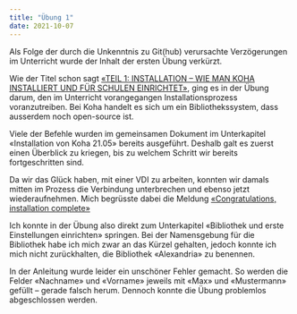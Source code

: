 ```yaml
---
title: "Übung 1"
date: 2021-10-07
---
```



Als Folge der durch die Unkenntnis zu Git(hub) verursachte Verzögerungen im Unterricht wurde der Inhalt der ersten Übung verkürzt.

Wie der Titel schon sagt [«TEIL 1: INSTALLATION – WIE MAN KOHA INSTALLIERT UND FÜR SCHULEN EINRICHTET»](https://zefanjas.de/wie-man-koha-installiert-und-fuer-schulen-einrichtet-teil-1/), ging es in der Übung darum, den im Unterricht vorangegangen Installationsprozess voranzutreiben. Bei Koha handelt es sich um ein Bibliothekssystem, dass ausserdem noch open-source ist.

Viele der Befehle wurden im gemeinsamen Dokument im Unterkapitel «Installation von Koha 21.05» bereits ausgeführt. Deshalb galt es zuerst einen Überblick zu kriegen, bis zu welchem Schritt wir bereits fortgeschritten sind.

Da wir das Glück haben, mit einer VDI zu arbeiten, konnten wir damals mitten im Prozess die Verbindung unterbrechen und ebenso jetzt wiederaufnehmen. Mich begrüsste dabei die Meldung [«Congratulations, installation complete»](https://github.com/lhaeller/lerntagebuch/blob/eba5205f1899daf184a0207e67bba041d8befcd9/img/koha-in-class.png)

Ich konnte in der Übung also direkt zum Unterkapitel «Bibliothek und erste Einstellungen einrichten» springen. Bei der Namensgebung für die Bibliothek habe ich mich zwar an das Kürzel gehalten, jedoch konnte ich mich nicht zurückhalten, die Bibliothek «Alexandria» zu benennen.

In der Anleitung wurde leider ein unschöner Fehler gemacht. So werden die Felder «Nachname» und «Vorname» jeweils mit «Max» und «Mustermann» gefüllt – gerade falsch herum. Dennoch konnte die Übung problemlos abgeschlossen werden.
